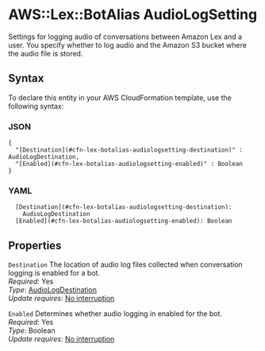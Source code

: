 # AWS::Lex::BotAlias AudioLogSetting<a name="aws-properties-lex-botalias-audiologsetting"></a>

Settings for logging audio of conversations between Amazon Lex and a user\. You specify whether to log audio and the Amazon S3 bucket where the audio file is stored\.

## Syntax<a name="aws-properties-lex-botalias-audiologsetting-syntax"></a>

To declare this entity in your AWS CloudFormation template, use the following syntax:

### JSON<a name="aws-properties-lex-botalias-audiologsetting-syntax.json"></a>

```
{
  "[Destination](#cfn-lex-botalias-audiologsetting-destination)" : AudioLogDestination,
  "[Enabled](#cfn-lex-botalias-audiologsetting-enabled)" : Boolean
}
```

### YAML<a name="aws-properties-lex-botalias-audiologsetting-syntax.yaml"></a>

```
  [Destination](#cfn-lex-botalias-audiologsetting-destination): 
    AudioLogDestination
  [Enabled](#cfn-lex-botalias-audiologsetting-enabled): Boolean
```

## Properties<a name="aws-properties-lex-botalias-audiologsetting-properties"></a>

`Destination`  <a name="cfn-lex-botalias-audiologsetting-destination"></a>
The location of audio log files collected when conversation logging is enabled for a bot\.  
*Required*: Yes  
*Type*: [AudioLogDestination](aws-properties-lex-botalias-audiologdestination.md)  
*Update requires*: [No interruption](https://docs.aws.amazon.com/AWSCloudFormation/latest/UserGuide/using-cfn-updating-stacks-update-behaviors.html#update-no-interrupt)

`Enabled`  <a name="cfn-lex-botalias-audiologsetting-enabled"></a>
Determines whether audio logging in enabled for the bot\.  
*Required*: Yes  
*Type*: Boolean  
*Update requires*: [No interruption](https://docs.aws.amazon.com/AWSCloudFormation/latest/UserGuide/using-cfn-updating-stacks-update-behaviors.html#update-no-interrupt)